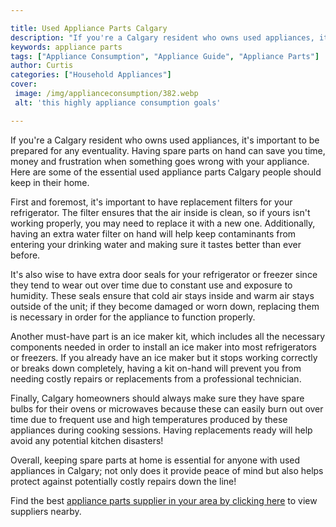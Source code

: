 ```yaml
---

title: Used Appliance Parts Calgary
description: "If you're a Calgary resident who owns used appliances, it's important to be prepared for any eventuality. Having spare parts on ha...keep going and find out"
keywords: appliance parts
tags: ["Appliance Consumption", "Appliance Guide", "Appliance Parts"]
author: Curtis
categories: ["Household Appliances"]
cover: 
 image: /img/applianceconsumption/382.webp
 alt: 'this highly appliance consumption goals'

---
```


If you're a Calgary resident who owns used appliances, it's important to be prepared for any eventuality. Having spare parts on hand can save you time, money and frustration when something goes wrong with your appliance. Here are some of the essential used appliance parts Calgary people should keep in their home.

First and foremost, it's important to have replacement filters for your refrigerator. The filter ensures that the air inside is clean, so if yours isn't working properly, you may need to replace it with a new one. Additionally, having an extra water filter on hand will help keep contaminants from entering your drinking water and making sure it tastes better than ever before. 

It's also wise to have extra door seals for your refrigerator or freezer since they tend to wear out over time due to constant use and exposure to humidity. These seals ensure that cold air stays inside and warm air stays outside of the unit; if they become damaged or worn down, replacing them is necessary in order for the appliance to function properly. 

Another must-have part is an ice maker kit, which includes all the necessary components needed in order to install an ice maker into most refrigerators or freezers. If you already have an ice maker but it stops working correctly or breaks down completely, having a kit on-hand will prevent you from needing costly repairs or replacements from a professional technician. 

Finally, Calgary homeowners should always make sure they have spare bulbs for their ovens or microwaves because these can easily burn out over time due to frequent use and high temperatures produced by these appliances during cooking sessions. Having replacements ready will help avoid any potential kitchen disasters! 

Overall, keeping spare parts at home is essential for anyone with used appliances in Calgary; not only does it provide peace of mind but also helps protect against potentially costly repairs down the line!

Find the best <a href="/pages/appliance-parts-suppliers/">appliance parts supplier in your area by clicking here</a> to view suppliers nearby.
